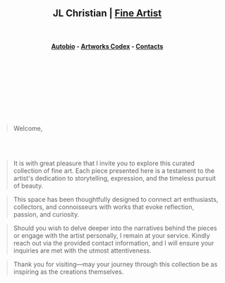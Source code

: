 



<br>
<br>
<br>
<br>

<h2 align=center>JL Christian | <a href="https://adityatelange.github.io/hugo-PaperMod/" rel="nofollow">Fine Artist</a></h1>


<br>
<h4 align=center> <a href=""https://seiminomore.github.io/jlc-autobio/jlc-autobio.html" rel="nofollow">Autobio</a> - <a href=""https://adityatelange.github.io/hugo-PaperMod/" rel="nofollow">Artworks Codex</a> - <a href=""https://adityatelange.github.io/hugo-PaperMod/" rel="nofollow">Contacts</a> </h4>
<br>





<br>
<br> 
<br>
<br>
<br>
<br>
<br>





> Welcome,  
<br>
<br>

> It is with great pleasure that I invite you to explore this curated collection of fine art. Each piece presented here is a testament to the artist's dedication to storytelling, expression, and the timeless pursuit of beauty.  

> This space has been thoughtfully designed to connect art enthusiasts, collectors, and connoisseurs with works that evoke reflection, passion, and curiosity.  

> Should you wish to delve deeper into the narratives behind the pieces or engage with the artist personally, I remain at your service. Kindly reach out via the provided contact information, and I will ensure your inquiries are met with the utmost attentiveness.  

> Thank you for visiting—may your journey through this collection be as inspiring as the creations themselves.